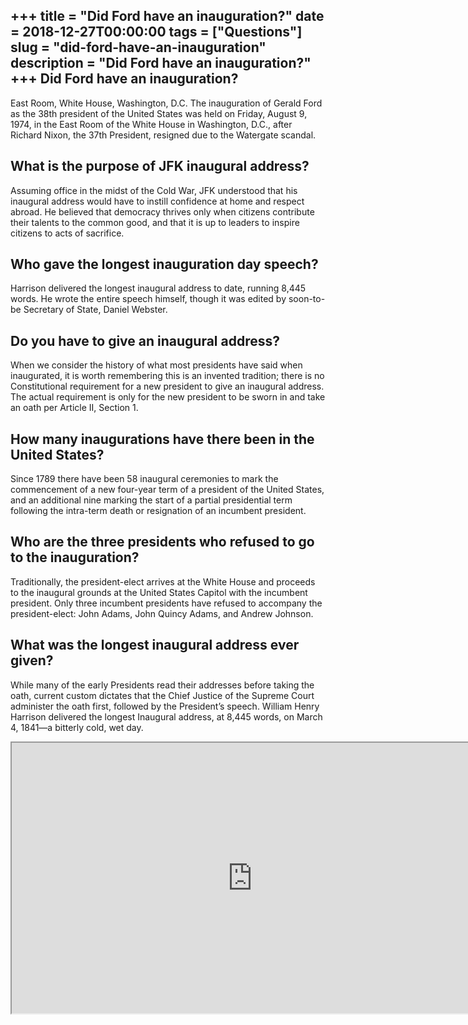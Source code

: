 +++
title = "Did Ford have an inauguration?"
date = 2018-12-27T00:00:00
tags = ["Questions"]
slug = "did-ford-have-an-inauguration"
description = "Did Ford have an inauguration?"
+++
Did Ford have an inauguration?
------------------------------

East Room, White House, Washington, D.C. The inauguration of Gerald Ford as the 38th president of the United States was held on Friday, August 9, 1974, in the East Room of the White House in Washington, D.C., after Richard Nixon, the 37th President, resigned due to the Watergate scandal.

What is the purpose of JFK inaugural address?
---------------------------------------------

Assuming office in the midst of the Cold War, JFK understood that his inaugural address would have to instill confidence at home and respect abroad. He believed that democracy thrives only when citizens contribute their talents to the common good, and that it is up to leaders to inspire citizens to acts of sacrifice.

Who gave the longest inauguration day speech?
---------------------------------------------

Harrison delivered the longest inaugural address to date, running 8,445 words. He wrote the entire speech himself, though it was edited by soon-to-be Secretary of State, Daniel Webster.

Do you have to give an inaugural address?
-----------------------------------------

When we consider the history of what most presidents have said when inaugurated, it is worth remembering this is an invented tradition; there is no Constitutional requirement for a new president to give an inaugural address. The actual requirement is only for the new president to be sworn in and take an oath per Article II, Section 1.

How many inaugurations have there been in the United States?
------------------------------------------------------------

Since 1789 there have been 58 inaugural ceremonies to mark the commencement of a new four-year term of a president of the United States, and an additional nine marking the start of a partial presidential term following the intra-term death or resignation of an incumbent president.

Who are the three presidents who refused to go to the inauguration?
-------------------------------------------------------------------

Traditionally, the president-elect arrives at the White House and proceeds to the inaugural grounds at the United States Capitol with the incumbent president. Only three incumbent presidents have refused to accompany the president-elect: John Adams, John Quincy Adams, and Andrew Johnson.

What was the longest inaugural address ever given?
--------------------------------------------------

While many of the early Presidents read their addresses before taking the oath, current custom dictates that the Chief Justice of the Supreme Court administer the oath first, followed by the President’s speech. William Henry Harrison delivered the longest Inaugural address, at 8,445 words, on March 4, 1841—a bitterly cold, wet day.

<iframe allow="accelerometer; autoplay; clipboard-write; encrypted-media; gyroscope; picture-in-picture" allowfullscreen="" class="__youtube_prefs__  epyt-is-override  no-lazyload" data-no-lazy="1" data-origheight="433" data-origwidth="770" data-skipgform_ajax_framebjll="" height="433" id="_ytid_37136" loading="lazy" src="https://www.youtube.com/embed/3PuHGKnboNY?enablejsapi=1&autoplay=0&cc_load_policy=0&cc_lang_pref=&iv_load_policy=1&loop=0&modestbranding=0&rel=1&fs=1&playsinline=0&autohide=2&theme=dark&color=red&controls=1&" title="YouTube player" width="770"></iframe>